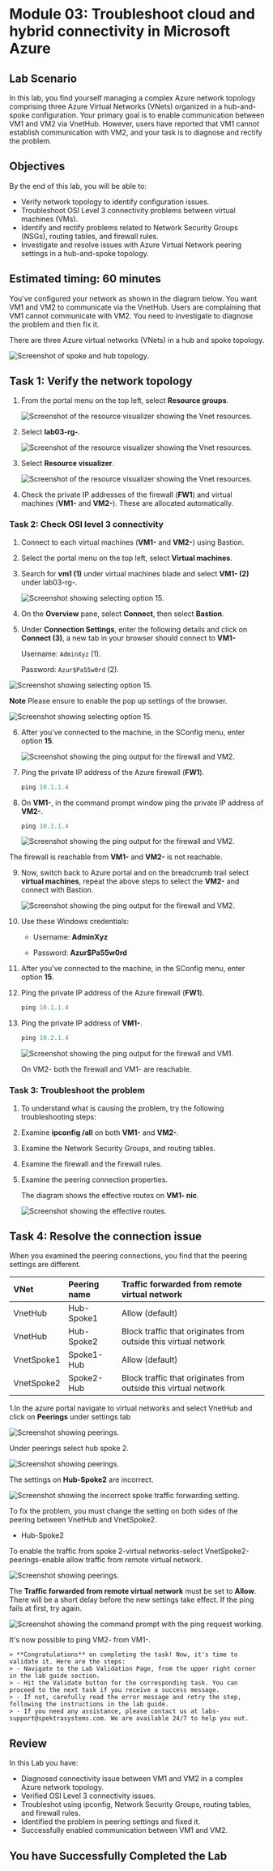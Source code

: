 # Module 03: Troubleshoot cloud and hybrid connectivity in Microsoft Azure

## Lab Scenario

In this lab, you find yourself managing a complex Azure network topology comprising three Azure Virtual Networks (VNets) organized in a hub-and-spoke configuration. Your primary goal is to enable communication between VM1 and VM2 via VnetHub. However, users have reported that VM1 cannot establish communication with VM2, and your task is to diagnose and rectify the problem.

## Objectives

By the end of this lab, you will be able to:

- Verify network topology to identify configuration issues.
- Troubleshoot OSI Level 3 connectivity problems between virtual machines (VMs).
- Identify and rectify problems related to Network Security Groups (NSGs), routing tables, and firewall rules.
- Investigate and resolve issues with Azure Virtual Network peering settings in a hub-and-spoke topology.

## Estimated timing: 60 minutes

You've configured your network as shown in the diagram below. You want VM1 and VM2 to communicate via the VnetHub. Users are complaining that VM1 cannot communicate with VM2. You need to investigate to diagnose the problem and then fix it.

There are three Azure virtual networks (VNets) in a hub and spoke topology.

![Screenshot of spoke and hub topology.](../media/6-spoke-hub-topology.png)

## Task 1: Verify the network topology

1. From the portal menu on the top left, select **Resource groups**.

   ![Screenshot of the resource visualizer showing the Vnet resources.](../media/mod3-rg.png)

1. Select **lab03-rg-<inject key="Deployment ID" enableCopy="false" />**.

    ![Screenshot of the resource visualizer showing the Vnet resources.](../media/rg.png)

1. Select **Resource visualizer**.

   ![Screenshot of the resource visualizer showing the Vnet resources.](../media/mod3-rv1.png)

1. Check the private IP addresses of the firewall (**FW1**) and virtual machines (**VM1-<inject key="Deployment ID" enableCopy="false" />** and **VM2-<inject key="Deployment ID" enableCopy="false" />**). These are allocated automatically.

### Task 2: Check OSI level 3 connectivity

1. Connect to each virtual machines (****VM1-<inject key="Deployment ID" enableCopy="false" />**** and ****VM2-<inject key="Deployment ID" enableCopy="false" />****) using Bastion.

2. Select the portal menu on the top left, select **Virtual machines**.

3. Search for **vm1 (1)** under virtual machines blade and select **VM1-<inject key="Deployment ID" enableCopy="false" /> (2)** under lab03-rg-<inject key="Deployment ID" enableCopy="false" />.

    ![Screenshot showing selecting option 15.](../media/vm.png)

4. On the **Overview** pane, select **Connect**, then select **Bastion**.

5. Under **Connection Settings**, enter the following details and click on **Connect (3)**, a new tab in your browser should connect to **VM1-<inject key="Deployment ID" enableCopy="false" />**
 
   Username: `AdminXyz` (1).
     
   Password: `Azur$Pa55w0rd` (2).

  ![Screenshot showing selecting option 15.](../media/mod3-vm1bastion.png)
    
  **Note** Please ensure to enable the pop up settings of the browser.
    
  ![Screenshot showing selecting option 15.](../media/popup.png)
    
6. After you've connected to the machine, in the SConfig menu, enter option **15**.

   ![Screenshot showing the ping output for the firewall and VM2.](../media/mod3-sconfig.png)

7. Ping the private IP address of the Azure firewall (**FW1**).

    ```powershell
    ping 10.1.1.4
    ```

8. On **VM1-<inject key="Deployment ID" enableCopy="false" />**, in the command prompt window ping the private IP address of **VM2-<inject key="Deployment ID" enableCopy="false" />**.

    ```powershell
    ping 10.3.1.4
    ```

    ![Screenshot showing the ping output for the firewall and VM2.](../media/mod3-vm1-ping-test.png)

The firewall is reachable from **VM1-<inject key="Deployment ID" enableCopy="false" />** and **VM2-<inject key="Deployment ID" enableCopy="false" />** is not    reachable.

9. Now, switch back to Azure portal and on the breadcrumb trail select **virtual machines**, repeat the above steps to select the **VM2-<inject key="Deployment ID" enableCopy="false" />** and connect with Bastion.

    ![Screenshot showing the ping output for the firewall and VM2.](../media/mod3-vm.png)

10. Use these Windows credentials:

    - Username: **AdminXyz**
    
    - Password: **Azur$Pa55w0rd**

11. After you've connected to the machine, in the SConfig menu, enter option **15**.

12. Ping the private IP address of the Azure firewall (**FW1**).

    ```powershell
    ping 10.1.1.4
    ```

13. Ping the private IP address of **VM1-<inject key="Deployment ID" enableCopy="false" />**.

    ```powershell
    ping 10.2.1.4
    ```

    ![Screenshot showing the ping output for the firewall and VM1.](../media/mod3-vm2-ping-test.png)

    On VM2-<inject key="Deployment ID" enableCopy="false" /> both the firewall and VM1-<inject key="Deployment ID" enableCopy="false" /> are reachable.

### Task 3: Troubleshoot the problem

1. To understand what is causing the problem, try the following troubleshooting steps:

1. Examine **ipconfig /all** on both **VM1-<inject key="Deployment ID" enableCopy="false" />** and **VM2-<inject key="Deployment ID" enableCopy="false" />**.

1. Examine the Network Security Groups, and routing tables.

1. Examine the firewall and the firewall rules.

1. Examine the peering connection properties.

    The diagram shows the effective routes on **VM1-<inject key="Deployment ID" enableCopy="false" /> nic**.

    ![Screenshot showing the effective routes.](../media/mod3-nic.png)

## Task 4: Resolve the connection issue

When you examined the peering connections, you find that the peering settings are different.

| **VNet**| **Peering name**| **Traffic forwarded from remote virtual network**|
| :--- | :--- | :--- |
| VnetHub| Hub-Spoke1| Allow (default)|
| VnetHub| Hub-Spoke2| Block traffic that originates from outside this virtual network|
| VnetSpoke1| Spoke1-Hub| Allow (default)|
| VnetSpoke2| Spoke2-Hub| Block traffic that originates from outside this virtual network|

1.In the azure portal navigate to virtual networks and select VnetHub and click on **Peerings** under settings tab

![Screenshot showing peerings.](../media/vnet.png)

Under peerings select hub spoke 2.

![Screenshot showing peerings.](../media/hub.png)

The settings on **Hub-Spoke2** are incorrect.

![Screenshot showing the incorrect spoke traffic forwarding setting.](../media/6-incorrect-traffic-forwarding.png)

To fix the problem, you must change the setting on both sides of the peering between VnetHub and VnetSpoke2.

- Hub-Spoke2

To enable the traffic from spoke 2-virtual networks-select VnetSpoke2-peerings-enable allow traffic from remote virtual network.

![Screenshot showing peerings.](../media/vnetspoke2.png)


The **Traffic forwarded from remote virtual network** must be set to **Allow**. There will be a short delay before the new settings take effect. If the ping fails at first, try again.

![Screenshot showing the command prompt with the ping request working.](../media/mod3-vm1-ping-fixed.png)

It's now possible to ping VM2-<inject key="Deployment ID" enableCopy="false" /> from VM1-<inject key="Deployment ID" enableCopy="false" />.

    > **Congratulations** on completing the task! Now, it's time to validate it. Here are the steps:
    > - Navigate to the Lab Validation Page, from the upper right corner in the lab guide section.
    > - Hit the Validate button for the corresponding task. You can proceed to the next task if you receive a success message.
    > - If not, carefully read the error message and retry the step, following the instructions in the lab guide.
    > - If you need any assistance, please contact us at labs-support@spektrasystems.com. We are available 24/7 to help you out.

## Review

In this Lab you have:

- Diagnosed connectivity issue between VM1 and VM2 in a complex Azure network topology.
- Verified OSI Level 3 connectivity issues.
- Troubleshot using ipconfig, Network Security Groups, routing tables, and firewall rules.
- Identified the problem in peering settings and fixed it.
- Successfully enabled communication between VM1 and VM2.

## You have Successfully Completed the Lab
